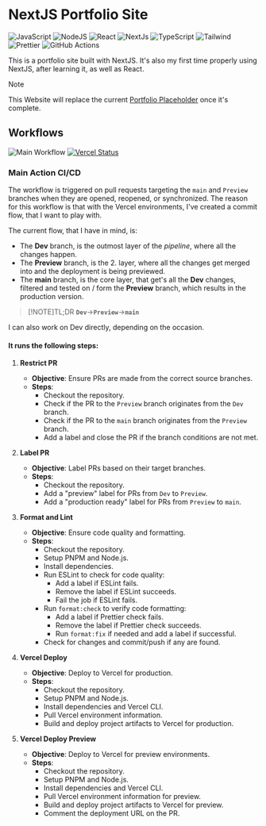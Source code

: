 # NextJS Portfolio Site

![JavaScript](https://img.shields.io/badge/JavaScript-031321?style=for-the-badge&logo=javascript&logoColor=yellow)
![NodeJS](https://img.shields.io/badge/NodeJS-031321?style=for-the-badge&logo=node.js&logoColor=green)
![React](https://img.shields.io/badge/React-031321?style=for-the-badge&logo=react&logoColor=61DAFB)
![NextJs](https://img.shields.io/badge/Next.js-031321?logo=nextdotjs&logoColor=fff&style=for-the-badge)
![TypeScript](https://img.shields.io/badge/TypeScript-031321?logo=typescript&logoColor=3178C6&style=for-the-badge)
![Tailwind](https://img.shields.io/badge/Tailwind-031321?logo=tailwindcss&logoColor=38B2AC&style=for-the-badge)
![Prettier](https://img.shields.io/badge/Prettier-031321?logo=prettier&logoColor=F7B93E&style=for-the-badge)
![GitHub Actions](https://img.shields.io/badge/GitHub%20Actions-031321?logo=github-actions&logoColor=2088FF&style=for-the-badge)

This is a portfolio site built with NextJS.
It's also my first time properly using NextJS, after learning it, as well as React.

> [!NOTE]
> This Website will replace the current [Portfolio Placeholder](https://github.com/Neonsy/Portfolio) once it's complete.

## Workflows

![Main Workflow](https://github.com/Neonsy/NextJS-Portfolio/actions/workflows/main.yml/badge.svg)
[![Vercel Status](https://vercelbadge.vercel.app/api/Neonsy/NextJS-Portfolio)](https://vercel.com/neonspace/neonspace-portfolio)

### Main Action CI/CD

The workflow is triggered on pull requests targeting the `main` and `Preview` branches when they are opened, reopened, or synchronized.
The reason for this workflow is that with the Vercel environments, I've created a commit flow, that I want to play with.

The current flow, that I have in mind, is:

-   The **Dev** branch, is the outmost layer of the _pipeline_, where all the changes happen.
-   The **Preview** branch, is the 2. layer, where all the changes get merged into and the deployment is being previewed.
-   The **main** branch, is the core layer, that get's all the **Dev** changes, filtered and tested on / form the **Preview** branch, which results in the production version.

> [!NOTE]TL;DR
> **`Dev`**->**`Preview`**->**`main`**

I can also work on Dev directly, depending on the occasion.

#### It runs the following steps:

1. **Restrict PR**

    - **Objective**: Ensure PRs are made from the correct source branches.
    - **Steps**:
        - Checkout the repository.
        - Check if the PR to the `Preview` branch originates from the `Dev` branch.
        - Check if the PR to the `main` branch originates from the `Preview` branch.
        - Add a label and close the PR if the branch conditions are not met.

2. **Label PR**

    - **Objective**: Label PRs based on their target branches.
    - **Steps**:
        - Checkout the repository.
        - Add a "preview" label for PRs from `Dev` to `Preview`.
        - Add a "production ready" label for PRs from `Preview` to `main`.

3. **Format and Lint**

    - **Objective**: Ensure code quality and formatting.
    - **Steps**:
        - Checkout the repository.
        - Setup PNPM and Node.js.
        - Install dependencies.
        - Run ESLint to check for code quality:
            - Add a label if ESLint fails.
            - Remove the label if ESLint succeeds.
            - Fail the job if ESLint fails.
        - Run `format:check` to verify code formatting:
            - Add a label if Prettier check fails.
            - Remove the label if Prettier check succeeds.
            - Run `format:fix` if needed and add a label if successful.
        - Check for changes and commit/push if any are found.

4. **Vercel Deploy**

    - **Objective**: Deploy to Vercel for production.
    - **Steps**:
        - Checkout the repository.
        - Setup PNPM and Node.js.
        - Install dependencies and Vercel CLI.
        - Pull Vercel environment information.
        - Build and deploy project artifacts to Vercel for production.

5. **Vercel Deploy Preview**
    - **Objective**: Deploy to Vercel for preview environments.
    - **Steps**:
        - Checkout the repository.
        - Setup PNPM and Node.js.
        - Install dependencies and Vercel CLI.
        - Pull Vercel environment information for preview.
        - Build and deploy project artifacts to Vercel for preview.
        - Comment the deployment URL on the PR.
